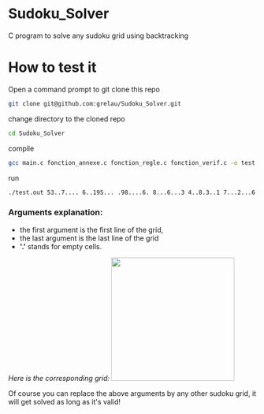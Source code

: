# Sudoku_Solver
C program to solve any sudoku grid using backtracking

# How to test it
Open a command prompt to git clone this repo
```bash
git clone git@github.com:grelau/Sudoku_Solver.git
```
change directory to the cloned repo
```bash
cd Sudoku_Solver
```
compile
```bash
gcc main.c fonction_annexe.c fonction_regle.c fonction_verif.c -o test.out
```

run
```bash
./test.out 53..7.... 6..195... .98....6. 8...6...3 4..8.3..1 7...2...6 .6....28. ...419..5 ....8..79
```
### Arguments explanation:
* the first argument is the first line of the grid,
* the last argument is the last line of the grid
* **'.'** stands for empty cells.

_Here is the corresponding grid:_
<img src="https://user-images.githubusercontent.com/42698196/156885054-b0cafd4d-8f63-4acb-aeb7-2cfecafc312c.png" width="250" height="250" class="center">

Of course you can replace the above arguments by any other sudoku grid, it will get solved as long as it's valid!
